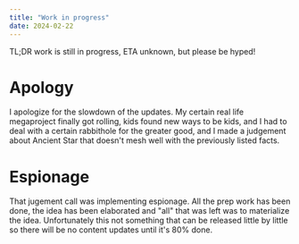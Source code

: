 ```yaml
---
title: "Work in progress"
date: 2024-02-22
---
```


TL;DR work is still in progress, ETA unknown, but please be hyped!

# Apology

I apologize for the slowdown of the updates. My certain real life megaproject finally got rolling, kids found new ways to be kids, and I had to deal with a certain rabbithole for the greater good, and I made a judgement about Ancient Star that doesn't mesh well with the previously listed facts.

# Espionage

That jugement call was implementing espionage. All the prep work has been done, the idea has been elaborated and "all" that was left was to materialize the idea. Unfortunately this not something that can be released little by little so there will be no content updates until it's 80% done.